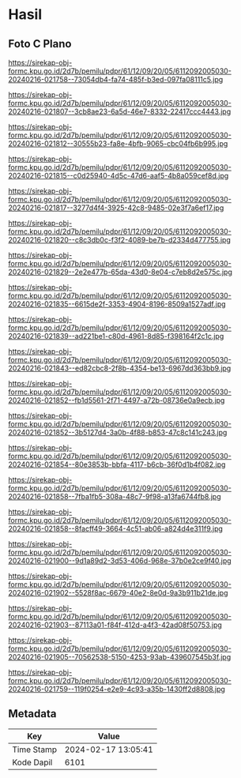 # Hasil

## Foto C Plano

https://sirekap-obj-formc.kpu.go.id/2d7b/pemilu/pdpr/61/12/09/20/05/6112092005030-20240216-021758--73054db4-fa74-485f-b3ed-097fa08111c5.jpg

https://sirekap-obj-formc.kpu.go.id/2d7b/pemilu/pdpr/61/12/09/20/05/6112092005030-20240216-021807--3cb8ae23-6a5d-46e7-8332-22417ccc4443.jpg

https://sirekap-obj-formc.kpu.go.id/2d7b/pemilu/pdpr/61/12/09/20/05/6112092005030-20240216-021812--30555b23-fa8e-4bfb-9065-cbc04fb6b995.jpg

https://sirekap-obj-formc.kpu.go.id/2d7b/pemilu/pdpr/61/12/09/20/05/6112092005030-20240216-021815--c0d25940-4d5c-47d6-aaf5-4b8a059cef8d.jpg

https://sirekap-obj-formc.kpu.go.id/2d7b/pemilu/pdpr/61/12/09/20/05/6112092005030-20240216-021817--3277d4f4-3925-42c8-9485-02e3f7a6ef17.jpg

https://sirekap-obj-formc.kpu.go.id/2d7b/pemilu/pdpr/61/12/09/20/05/6112092005030-20240216-021820--c8c3db0c-f3f2-4089-be7b-d2334d477755.jpg

https://sirekap-obj-formc.kpu.go.id/2d7b/pemilu/pdpr/61/12/09/20/05/6112092005030-20240216-021829--2e2e477b-65da-43d0-8e04-c7eb8d2e575c.jpg

https://sirekap-obj-formc.kpu.go.id/2d7b/pemilu/pdpr/61/12/09/20/05/6112092005030-20240216-021835--6615de2f-3353-4904-8196-8509a1527adf.jpg

https://sirekap-obj-formc.kpu.go.id/2d7b/pemilu/pdpr/61/12/09/20/05/6112092005030-20240216-021839--ad221be1-c80d-4961-8d85-f398164f2c1c.jpg

https://sirekap-obj-formc.kpu.go.id/2d7b/pemilu/pdpr/61/12/09/20/05/6112092005030-20240216-021843--ed82cbc8-2f8b-4354-be13-6967dd363bb9.jpg

https://sirekap-obj-formc.kpu.go.id/2d7b/pemilu/pdpr/61/12/09/20/05/6112092005030-20240216-021852--fb1d5561-2f71-4497-a72b-08736e0a9ecb.jpg

https://sirekap-obj-formc.kpu.go.id/2d7b/pemilu/pdpr/61/12/09/20/05/6112092005030-20240216-021852--3b5127d4-3a0b-4f88-b853-47c8c141c243.jpg

https://sirekap-obj-formc.kpu.go.id/2d7b/pemilu/pdpr/61/12/09/20/05/6112092005030-20240216-021854--80e3853b-bbfa-4117-b6cb-36f0d1b4f082.jpg

https://sirekap-obj-formc.kpu.go.id/2d7b/pemilu/pdpr/61/12/09/20/05/6112092005030-20240216-021858--7fba1fb5-308a-48c7-9f98-a13fa6744fb8.jpg

https://sirekap-obj-formc.kpu.go.id/2d7b/pemilu/pdpr/61/12/09/20/05/6112092005030-20240216-021858--8facff49-3664-4c51-ab06-a824d4e311f9.jpg

https://sirekap-obj-formc.kpu.go.id/2d7b/pemilu/pdpr/61/12/09/20/05/6112092005030-20240216-021900--9d1a89d2-3d53-406d-968e-37b0e2ce9f40.jpg

https://sirekap-obj-formc.kpu.go.id/2d7b/pemilu/pdpr/61/12/09/20/05/6112092005030-20240216-021902--5528f8ac-6679-40e2-8e0d-9a3b911b21de.jpg

https://sirekap-obj-formc.kpu.go.id/2d7b/pemilu/pdpr/61/12/09/20/05/6112092005030-20240216-021903--87113a01-f84f-412d-a4f3-42ad08f50753.jpg

https://sirekap-obj-formc.kpu.go.id/2d7b/pemilu/pdpr/61/12/09/20/05/6112092005030-20240216-021905--70562538-5150-4253-93ab-439607545b3f.jpg

https://sirekap-obj-formc.kpu.go.id/2d7b/pemilu/pdpr/61/12/09/20/05/6112092005030-20240216-021759--119f0254-e2e9-4c93-a35b-1430ff2d8808.jpg


## Metadata

| Key        | Value               |
| ---------- | ------------------- |
| Time Stamp | 2024-02-17 13:05:41 |
| Kode Dapil | 6101                |



